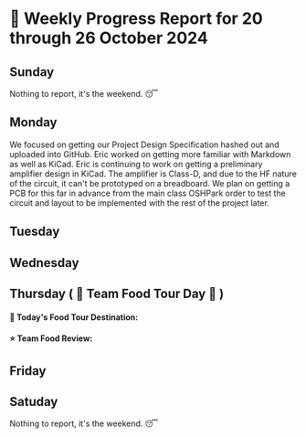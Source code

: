# :date: Weekly Progress Report for 20 through 26 October 2024

## Sunday
Nothing to report, it's the weekend. :sleeping:

## Monday
We focused on getting our Project Design Specification hashed out and uploaded into GitHub. Eric worked on getting more familiar with Markdown as well as KiCad. Eric is continuing to work on getting a preliminary amplifier design in KiCad. The amplifier is Class-D, and due to the HF nature of the circuit, it can't be prototyped on a breadboard. We plan on getting a PCB for this far in advance from the main class OSHPark order to test the circuit and layout to be implemented with the rest of the project later.

## Tuesday

## Wednesday

## Thursday ( :hamburger: Team Food Tour Day :cookie: )
#### :round_pushpin: Today's Food Tour Destination:
#### :star: Team Food Review: 

## Friday

## Satuday
Nothing to report, it's the weekend. :sleeping:

